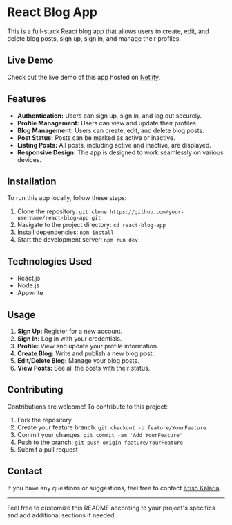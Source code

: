 # React Blog App

This is a full-stack React blog app that allows users to create, edit, and delete blog posts, sign up, sign in, and manage their profiles.

## Live Demo

Check out the live demo of this app hosted on [Netlify](https://appwritereactblog.vercel.app/).

## Features

- **Authentication:** Users can sign up, sign in, and log out securely.
- **Profile Management:** Users can view and update their profiles.
- **Blog Management:** Users can create, edit, and delete blog posts.
- **Post Status:** Posts can be marked as active or inactive.
- **Listing Posts:** All posts, including active and inactive, are displayed.
- **Responsive Design:** The app is designed to work seamlessly on various devices.

## Installation

To run this app locally, follow these steps:

1. Clone the repository: `git clone https://github.com/your-username/react-blog-app.git`
2. Navigate to the project directory: `cd react-blog-app`
3. Install dependencies: `npm install`
4. Start the development server: `npm run dev`

## Technologies Used

- React.js
- Node.js
- Appwrite

## Usage

1. **Sign Up:** Register for a new account.
2. **Sign In:** Log in with your credentials.
3. **Profile:** View and update your profile information.
4. **Create Blog:** Write and publish a new blog post.
5. **Edit/Delete Blog:** Manage your blog posts.
6. **View Posts:** See all the posts with their status.

## Contributing

Contributions are welcome! To contribute to this project:

1. Fork the repository
2. Create your feature branch: `git checkout -b feature/YourFeature`
3. Commit your changes: `git commit -am 'Add YourFeature'`
4. Push to the branch: `git push origin feature/YourFeature`
5. Submit a pull request

## Contact

If you have any questions or suggestions, feel free to contact [Krish Kalaria](codewithkrish12@gmail.com).

---

Feel free to customize this README according to your project's specifics and add additional sections if needed.
